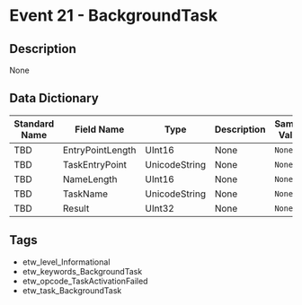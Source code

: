 # Event 21 - BackgroundTask

## Description
None

## Data Dictionary
|Standard Name|Field Name|Type|Description|Sample Value|
|---|---|---|---|---|
|TBD|EntryPointLength|UInt16|None|`None`|
|TBD|TaskEntryPoint|UnicodeString|None|`None`|
|TBD|NameLength|UInt16|None|`None`|
|TBD|TaskName|UnicodeString|None|`None`|
|TBD|Result|UInt32|None|`None`|

## Tags
* etw_level_Informational
* etw_keywords_BackgroundTask
* etw_opcode_TaskActivationFailed
* etw_task_BackgroundTask